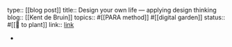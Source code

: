 type:: [[blog post]]
title:: Design your own life — applying design thinking
blog:: [[Kent de Bruin]]
topics:: #[[PARA method]] #[[digital garden]]
status:: #[[🌿 to plant]]
link:: [link](https://medium.com/@kentdebruin/design-your-own-life-the-para-system-2-4-cdc53e26d7ac)

-